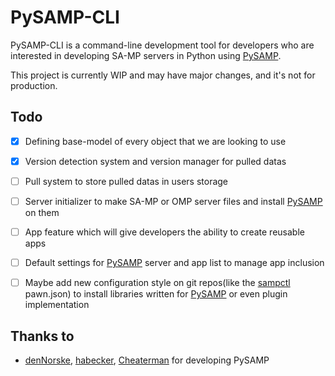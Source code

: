 # PySAMP-CLI
PySAMP-CLI is a command-line development tool for developers
who are interested in developing SA-MP servers in Python using [PySAMP](https://github.com/PySAMP/PySAMP).

This project is currently WIP and may have major changes, and
it's not for production.

## Todo
- [x] Defining base-model of every object that we are looking to use
- [x] Version detection system and version manager for pulled datas
- [ ] Pull system to store pulled datas in users storage
- [ ] Server initializer to make SA-MP or OMP server files and install [PySAMP](https://github.com/PySAMP/PySAMP) on them
- [ ] App feature which will give developers the ability to create reusable apps
- [ ] Default settings for [PySAMP](https://github.com/PySAMP/PySAMP) server and app list to manage app inclusion
- [ ] Maybe add new configuration style on git repos(like the [sampctl](https://github.com/Southclaws/sampctl) pawn.json) to install libraries written for [PySAMP](https://github.com/PySAMP/PySAMP) or even plugin implementation


## Thanks to
* [denNorske](https://github.com/dennorske), [habecker](https://github.com/habecker), [Cheaterman](https://github.com/Cheaterman) for developing PySAMP
